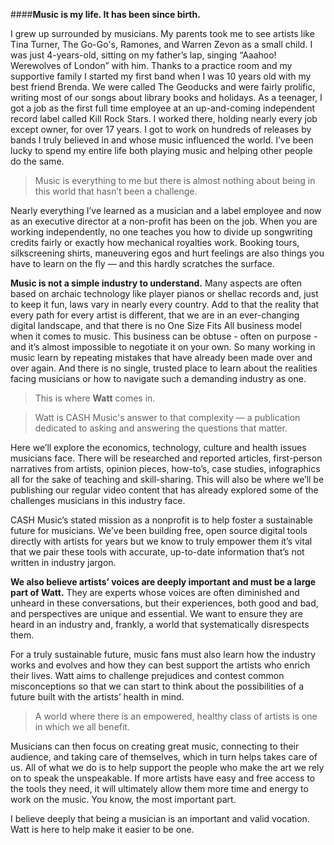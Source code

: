 ####**Music is my life. It has been since birth.**

I grew up surrounded by musicians. My parents took me to see artists like Tina Turner, The Go-Go's, Ramones, and Warren Zevon as a small child. I was just 4-years-old, sitting on my father’s lap, singing “Aaahoo! Werewolves of London” with him. Thanks to a practice room and my supportive family I started my first band when I was 10 years old with my best friend Brenda. We were called The Geoducks and were fairly prolific, writing most of our songs about library books and holidays. As a teenager, I got a job as the first full time employee at an up-and-coming independent record label called Kill Rock Stars. I worked there, holding nearly every job except owner, for over 17 years. I got to work on hundreds of releases by bands I truly believed in and whose music influenced the world. I’ve been lucky to spend my entire life both playing music and helping other people do the same.

>Music is everything to me but there is almost nothing about being in this world that hasn’t been a challenge.

Nearly everything I’ve learned as a musician and a label employee and now as an executive director at a non-profit has been on the job. When you are working independently, no one teaches you how to divide up songwriting credits fairly or exactly how mechanical royalties work. Booking tours, silkscreening shirts, maneuvering egos and hurt feelings are also things you have to learn on the fly — and this hardly scratches the surface.

**Music is not a simple industry to understand.** Many aspects are often based on archaic technology like player pianos or shellac records and, just to keep it fun, laws vary in nearly every country. Add to that the reality that every path for every artist is different, that we are in an ever-changing digital landscape, and that there is no One Size Fits All business model when it comes to music. This business can be obtuse - often on purpose - and it’s almost impossible to negotiate it on your own. So many working in music learn by repeating mistakes that have already been made over and over again. And there is no single, trusted place to learn about the realities facing musicians or how to navigate such a demanding industry as one.

>This is where **Watt** comes in.

> Watt is CASH Music's answer to that complexity — a publication dedicated to asking and answering the questions that matter.

 Here we’ll explore the economics, technology, culture and health issues musicians face. There will be researched and reported articles, first-person narratives from artists, opinion pieces, how-to’s, case studies, infographics all for the sake of teaching and skill-sharing. This will also be where we’ll be publishing our regular video content that has already explored some of the challenges musicians in this industry face.

CASH Music’s stated mission as a nonprofit is to help foster a sustainable future for musicians. We’ve been building free, open source digital tools directly with artists for years but we know to truly empower them it’s vital that we pair these tools with accurate, up-to-date information that’s not written in industry jargon.

**We also believe artists’ voices are deeply important and must be a large part of Watt.** They are experts whose voices are often diminished and unheard in these conversations, but their experiences, both good and bad, and perspectives are unique and essential. We want to ensure they are heard in an industry and, frankly, a world that systematically disrespects them.

For a truly sustainable future, music fans must also learn how the industry works and evolves and how they can best support the artists who enrich their lives. Watt aims to challenge prejudices and contest common misconceptions so that we can start to think about the possibilities of a future built with the artists’ health in mind.

>A world where there is an empowered, healthy class of artists is one in which we all benefit.

Musicians can then focus on creating great music, connecting to their audience, and taking care of themselves, which in turn helps takes care of us. All of what we do is to help support the people who make the art we rely on to speak the unspeakable. If more artists have easy and free access to the tools they need, it will ultimately allow them more time and energy to work on the music. You know, the most important part.  

I believe deeply that being a musician is an important and valid vocation. Watt is here to help make it easier to be one.
